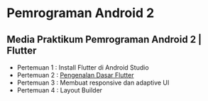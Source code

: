 # Pemrograman Android 2
## Media Praktikum Pemrograman Android 2 | Flutter

- Pertemuan 1 : Install Flutter di Android Studio
- Pertemuan 2 : [Pengenalan Dasar Flutter](main/Pertemuan%202.md)
- Pertemuan 3 : Membuat responsive dan adaptive UI
- Pertemuan 4 : Layout Builder
